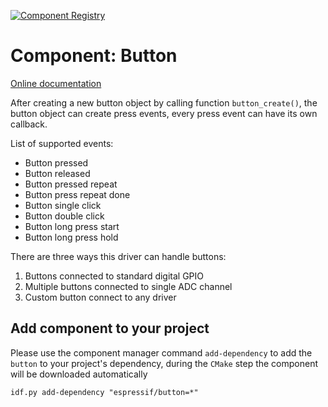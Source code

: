 [![Component Registry](https://components.espressif.com/components/espressif/button/badge.svg)](https://components.espressif.com/components/espressif/button)

# Component: Button
[Online documentation](https://docs.espressif.com/projects/esp-iot-solution/en/latest/input_device/button.html)

After creating a new button object by calling function `button_create()`, the button object can create press events, every press event can have its own callback.

List of supported events:
 * Button pressed
 * Button released
 * Button pressed repeat
 * Button press repeat done
 * Button single click
 * Button double click
 * Button long press start
 * Button long press hold

There are three ways this driver can handle buttons:
1. Buttons connected to standard digital GPIO
2. Multiple buttons connected to single ADC channel
3. Custom button connect to any driver

## Add component to your project

Please use the component manager command `add-dependency` to add the `button` to your project's dependency, during the `CMake` step the component will be downloaded automatically

```
idf.py add-dependency "espressif/button=*"
```